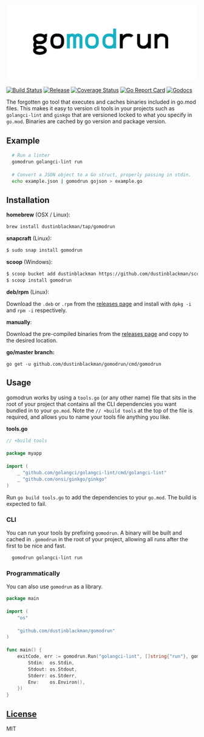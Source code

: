 ![gomodrun](assets/banner.jpg)

[![Build Status](https://travis-ci.org/dustinblackman/gomodrun.svg?branch=master)](https://travis-ci.org/dustinblackman/gomodrun)
[![Release](https://img.shields.io/github/v/release/dustinblackman/gomodrun)](https://github.com/dustinblackman/gomodrun/releases)
[![Coverage Status](https://coveralls.io/repos/github/dustinblackman/gomodrun/badge.svg?branch=master)](https://coveralls.io/github/dustinblackman/gomodrun?branch=master)
[![Go Report Card](http://goreportcard.com/badge/dustinblackman/gomodrun)](http://goreportcard.com/report/dustinblackman/gomodrun)
[![Godocs](https://godoc.org/github.com/dustinblackman/gomodrun?status.svg)](https://godoc.org/github.com/dustinblackman/gomodrun)

The forgotten go tool that executes and caches binaries included in go.mod files. This makes it easy to version cli tools in your projects such as `golangci-lint` and `ginkgo` that are versioned locked to what you specify in `go.mod`. Binaries are cached by go version and package version.

## Example

```sh
  # Run a linter
  gomodrun golangci-lint run

  # Convert a JSON object to a Go struct, properly passing in stdin.
  echo example.json | gomodrun gojson > example.go
```

## Installation


**homebrew** (OSX / Linux):

```sh
brew install dustinblackman/tap/gomodrun
```

**snapcraft** (Linux):

```sh
$ sudo snap install gomodrun
```

**scoop** (Windows):

```sh
$ scoop bucket add dustinblackman https://github.com/dustinblackman/scoop-bucket.git
$ scoop install gomodrun
```

**deb/rpm** (Linux):

Download the `.deb` or `.rpm` from the [releases page](https://github.com/dustinblackman/gomodrun/releases) and
install with `dpkg -i` and `rpm -i` respectively.


**manually**:

Download the pre-compiled binaries from the [releases page](https://github.com/dustinblackman/gomodrun/releases) and
copy to the desired location.

**go/master branch:**

```
go get -u github.com/dustinblackman/gomodrun/cmd/gomodrun
```

## Usage

gomodrun works by using a `tools.go` (or any other name) file that sits in the root of your project that contains all the CLI dependencies you want bundled in to your `go.mod`. Note the `// +build tools` at the top of the file is required, and allows you to name your tools file anything you like.

__tools.go__

```go
// +build tools

package myapp

import (
	_ "github.com/golangci/golangci-lint/cmd/golangci-lint"
	_ "github.com/onsi/ginkgo/ginkgo"
)
```

Run `go build tools.go` to add the dependencies to your `go.mod`. The build is expected to fail.

### CLI

You can run your tools by prefixing `gomodrun`. A binary will be built and cached in `.gomodrun` in the root of your project, allowing all runs after the first to be nice and fast.

```sh
  gomodrun golangci-lint run
```

### Programmatically

You can also use `gomodrun` as a library.

```go
package main

import (
	"os"

	"github.com/dustinblackman/gomodrun"
)

func main() {
	exitCode, err := gomodrun.Run("golangci-lint", []string{"run"}, gomodrun.Options{
		Stdin:  os.Stdin,
		Stdout: os.Stdout,
		Stderr: os.Stderr,
		Env:    os.Environ(),
	})
}
```


## [License](./LICENSE)

MIT
